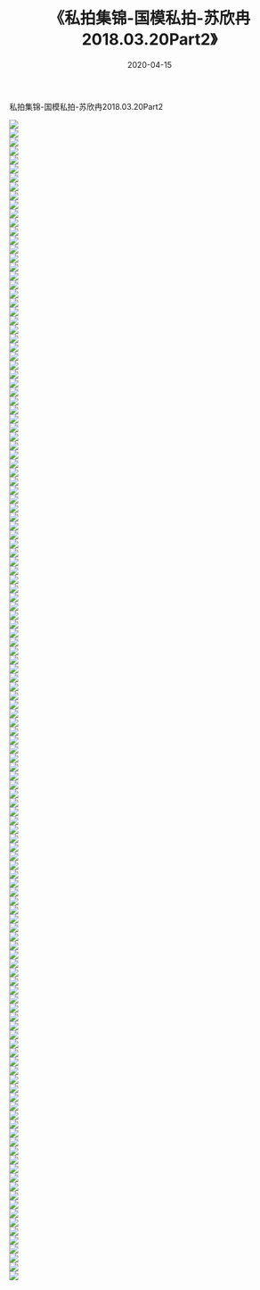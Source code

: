 ﻿---
layout: post
title:  《私拍集锦-国模私拍-苏欣冉2018.03.20Part2》
date:   2020-04-15
img: http://imgx.orgx.ga/漏D/网络美图/2020/私拍集锦-国模私拍-苏欣冉2018.03.20Part2/000.jpg
categories: [美女, 清纯, 唯美]
---

私拍集锦-国模私拍-苏欣冉2018.03.20Part2

  ![](http://imgx.orgx.ga/漏D/网络美图/2020/私拍集锦-国模私拍-苏欣冉2018.03.20Part2/001.jpg) <br> ![](http://imgx.orgx.ga/漏D/网络美图/2020/私拍集锦-国模私拍-苏欣冉2018.03.20Part2/002.jpg) <br> ![](http://imgx.orgx.ga/漏D/网络美图/2020/私拍集锦-国模私拍-苏欣冉2018.03.20Part2/003.jpg) <br> ![](http://imgx.orgx.ga/漏D/网络美图/2020/私拍集锦-国模私拍-苏欣冉2018.03.20Part2/004.jpg) <br> ![](http://imgx.orgx.ga/漏D/网络美图/2020/私拍集锦-国模私拍-苏欣冉2018.03.20Part2/005.jpg) <br> ![](http://imgx.orgx.ga/漏D/网络美图/2020/私拍集锦-国模私拍-苏欣冉2018.03.20Part2/006.jpg) <br> ![](http://imgx.orgx.ga/漏D/网络美图/2020/私拍集锦-国模私拍-苏欣冉2018.03.20Part2/007.jpg) <br> ![](http://imgx.orgx.ga/漏D/网络美图/2020/私拍集锦-国模私拍-苏欣冉2018.03.20Part2/008.jpg) <br> ![](http://imgx.orgx.ga/漏D/网络美图/2020/私拍集锦-国模私拍-苏欣冉2018.03.20Part2/009.jpg) <br> ![](http://imgx.orgx.ga/漏D/网络美图/2020/私拍集锦-国模私拍-苏欣冉2018.03.20Part2/010.jpg) <br> ![](http://imgx.orgx.ga/漏D/网络美图/2020/私拍集锦-国模私拍-苏欣冉2018.03.20Part2/011.jpg) <br> ![](http://imgx.orgx.ga/漏D/网络美图/2020/私拍集锦-国模私拍-苏欣冉2018.03.20Part2/012.jpg) <br> ![](http://imgx.orgx.ga/漏D/网络美图/2020/私拍集锦-国模私拍-苏欣冉2018.03.20Part2/013.jpg) <br> ![](http://imgx.orgx.ga/漏D/网络美图/2020/私拍集锦-国模私拍-苏欣冉2018.03.20Part2/014.jpg) <br> ![](http://imgx.orgx.ga/漏D/网络美图/2020/私拍集锦-国模私拍-苏欣冉2018.03.20Part2/015.jpg) <br> ![](http://imgx.orgx.ga/漏D/网络美图/2020/私拍集锦-国模私拍-苏欣冉2018.03.20Part2/016.jpg) <br> ![](http://imgx.orgx.ga/漏D/网络美图/2020/私拍集锦-国模私拍-苏欣冉2018.03.20Part2/017.jpg) <br> ![](http://imgx.orgx.ga/漏D/网络美图/2020/私拍集锦-国模私拍-苏欣冉2018.03.20Part2/018.jpg) <br> ![](http://imgx.orgx.ga/漏D/网络美图/2020/私拍集锦-国模私拍-苏欣冉2018.03.20Part2/019.jpg) <br> ![](http://imgx.orgx.ga/漏D/网络美图/2020/私拍集锦-国模私拍-苏欣冉2018.03.20Part2/020.jpg) <br> ![](http://imgx.orgx.ga/漏D/网络美图/2020/私拍集锦-国模私拍-苏欣冉2018.03.20Part2/021.jpg) <br> ![](http://imgx.orgx.ga/漏D/网络美图/2020/私拍集锦-国模私拍-苏欣冉2018.03.20Part2/022.jpg) <br> ![](http://imgx.orgx.ga/漏D/网络美图/2020/私拍集锦-国模私拍-苏欣冉2018.03.20Part2/023.jpg) <br> ![](http://imgx.orgx.ga/漏D/网络美图/2020/私拍集锦-国模私拍-苏欣冉2018.03.20Part2/024.jpg) <br> ![](http://imgx.orgx.ga/漏D/网络美图/2020/私拍集锦-国模私拍-苏欣冉2018.03.20Part2/025.jpg) <br> ![](http://imgx.orgx.ga/漏D/网络美图/2020/私拍集锦-国模私拍-苏欣冉2018.03.20Part2/026.jpg) <br> ![](http://imgx.orgx.ga/漏D/网络美图/2020/私拍集锦-国模私拍-苏欣冉2018.03.20Part2/027.jpg) <br> ![](http://imgx.orgx.ga/漏D/网络美图/2020/私拍集锦-国模私拍-苏欣冉2018.03.20Part2/028.jpg) <br> ![](http://imgx.orgx.ga/漏D/网络美图/2020/私拍集锦-国模私拍-苏欣冉2018.03.20Part2/029.jpg) <br> ![](http://imgx.orgx.ga/漏D/网络美图/2020/私拍集锦-国模私拍-苏欣冉2018.03.20Part2/030.jpg) <br> ![](http://imgx.orgx.ga/漏D/网络美图/2020/私拍集锦-国模私拍-苏欣冉2018.03.20Part2/031.jpg) <br> ![](http://imgx.orgx.ga/漏D/网络美图/2020/私拍集锦-国模私拍-苏欣冉2018.03.20Part2/032.jpg) <br> ![](http://imgx.orgx.ga/漏D/网络美图/2020/私拍集锦-国模私拍-苏欣冉2018.03.20Part2/033.jpg) <br> ![](http://imgx.orgx.ga/漏D/网络美图/2020/私拍集锦-国模私拍-苏欣冉2018.03.20Part2/034.jpg) <br> ![](http://imgx.orgx.ga/漏D/网络美图/2020/私拍集锦-国模私拍-苏欣冉2018.03.20Part2/035.jpg) <br> ![](http://imgx.orgx.ga/漏D/网络美图/2020/私拍集锦-国模私拍-苏欣冉2018.03.20Part2/036.jpg) <br> ![](http://imgx.orgx.ga/漏D/网络美图/2020/私拍集锦-国模私拍-苏欣冉2018.03.20Part2/037.jpg) <br> ![](http://imgx.orgx.ga/漏D/网络美图/2020/私拍集锦-国模私拍-苏欣冉2018.03.20Part2/038.jpg) <br> ![](http://imgx.orgx.ga/漏D/网络美图/2020/私拍集锦-国模私拍-苏欣冉2018.03.20Part2/039.jpg) <br> ![](http://imgx.orgx.ga/漏D/网络美图/2020/私拍集锦-国模私拍-苏欣冉2018.03.20Part2/040.jpg) <br> ![](http://imgx.orgx.ga/漏D/网络美图/2020/私拍集锦-国模私拍-苏欣冉2018.03.20Part2/041.jpg) <br> ![](http://imgx.orgx.ga/漏D/网络美图/2020/私拍集锦-国模私拍-苏欣冉2018.03.20Part2/042.jpg) <br> ![](http://imgx.orgx.ga/漏D/网络美图/2020/私拍集锦-国模私拍-苏欣冉2018.03.20Part2/043.jpg) <br> ![](http://imgx.orgx.ga/漏D/网络美图/2020/私拍集锦-国模私拍-苏欣冉2018.03.20Part2/044.jpg) <br> ![](http://imgx.orgx.ga/漏D/网络美图/2020/私拍集锦-国模私拍-苏欣冉2018.03.20Part2/045.jpg) <br> ![](http://imgx.orgx.ga/漏D/网络美图/2020/私拍集锦-国模私拍-苏欣冉2018.03.20Part2/046.jpg) <br> ![](http://imgx.orgx.ga/漏D/网络美图/2020/私拍集锦-国模私拍-苏欣冉2018.03.20Part2/047.jpg) <br> ![](http://imgx.orgx.ga/漏D/网络美图/2020/私拍集锦-国模私拍-苏欣冉2018.03.20Part2/048.jpg) <br> ![](http://imgx.orgx.ga/漏D/网络美图/2020/私拍集锦-国模私拍-苏欣冉2018.03.20Part2/049.jpg) <br> ![](http://imgx.orgx.ga/漏D/网络美图/2020/私拍集锦-国模私拍-苏欣冉2018.03.20Part2/050.jpg) <br> ![](http://imgx.orgx.ga/漏D/网络美图/2020/私拍集锦-国模私拍-苏欣冉2018.03.20Part2/051.jpg) <br> ![](http://imgx.orgx.ga/漏D/网络美图/2020/私拍集锦-国模私拍-苏欣冉2018.03.20Part2/052.jpg) <br> ![](http://imgx.orgx.ga/漏D/网络美图/2020/私拍集锦-国模私拍-苏欣冉2018.03.20Part2/053.jpg) <br> ![](http://imgx.orgx.ga/漏D/网络美图/2020/私拍集锦-国模私拍-苏欣冉2018.03.20Part2/054.jpg) <br> ![](http://imgx.orgx.ga/漏D/网络美图/2020/私拍集锦-国模私拍-苏欣冉2018.03.20Part2/055.jpg) <br> ![](http://imgx.orgx.ga/漏D/网络美图/2020/私拍集锦-国模私拍-苏欣冉2018.03.20Part2/056.jpg) <br> ![](http://imgx.orgx.ga/漏D/网络美图/2020/私拍集锦-国模私拍-苏欣冉2018.03.20Part2/057.jpg) <br> ![](http://imgx.orgx.ga/漏D/网络美图/2020/私拍集锦-国模私拍-苏欣冉2018.03.20Part2/058.jpg) <br> ![](http://imgx.orgx.ga/漏D/网络美图/2020/私拍集锦-国模私拍-苏欣冉2018.03.20Part2/059.jpg) <br> ![](http://imgx.orgx.ga/漏D/网络美图/2020/私拍集锦-国模私拍-苏欣冉2018.03.20Part2/060.jpg) <br> ![](http://imgx.orgx.ga/漏D/网络美图/2020/私拍集锦-国模私拍-苏欣冉2018.03.20Part2/061.jpg) <br> ![](http://imgx.orgx.ga/漏D/网络美图/2020/私拍集锦-国模私拍-苏欣冉2018.03.20Part2/062.jpg) <br> ![](http://imgx.orgx.ga/漏D/网络美图/2020/私拍集锦-国模私拍-苏欣冉2018.03.20Part2/063.jpg) <br> ![](http://imgx.orgx.ga/漏D/网络美图/2020/私拍集锦-国模私拍-苏欣冉2018.03.20Part2/064.jpg) <br> ![](http://imgx.orgx.ga/漏D/网络美图/2020/私拍集锦-国模私拍-苏欣冉2018.03.20Part2/065.jpg) <br> ![](http://imgx.orgx.ga/漏D/网络美图/2020/私拍集锦-国模私拍-苏欣冉2018.03.20Part2/066.jpg) <br> ![](http://imgx.orgx.ga/漏D/网络美图/2020/私拍集锦-国模私拍-苏欣冉2018.03.20Part2/067.jpg) <br> ![](http://imgx.orgx.ga/漏D/网络美图/2020/私拍集锦-国模私拍-苏欣冉2018.03.20Part2/068.jpg) <br> ![](http://imgx.orgx.ga/漏D/网络美图/2020/私拍集锦-国模私拍-苏欣冉2018.03.20Part2/069.jpg) <br> ![](http://imgx.orgx.ga/漏D/网络美图/2020/私拍集锦-国模私拍-苏欣冉2018.03.20Part2/070.jpg) <br> ![](http://imgx.orgx.ga/漏D/网络美图/2020/私拍集锦-国模私拍-苏欣冉2018.03.20Part2/071.jpg) <br> ![](http://imgx.orgx.ga/漏D/网络美图/2020/私拍集锦-国模私拍-苏欣冉2018.03.20Part2/072.jpg) <br> ![](http://imgx.orgx.ga/漏D/网络美图/2020/私拍集锦-国模私拍-苏欣冉2018.03.20Part2/073.jpg) <br> ![](http://imgx.orgx.ga/漏D/网络美图/2020/私拍集锦-国模私拍-苏欣冉2018.03.20Part2/074.jpg) <br> ![](http://imgx.orgx.ga/漏D/网络美图/2020/私拍集锦-国模私拍-苏欣冉2018.03.20Part2/075.jpg) <br> ![](http://imgx.orgx.ga/漏D/网络美图/2020/私拍集锦-国模私拍-苏欣冉2018.03.20Part2/076.jpg) <br> ![](http://imgx.orgx.ga/漏D/网络美图/2020/私拍集锦-国模私拍-苏欣冉2018.03.20Part2/077.jpg) <br> ![](http://imgx.orgx.ga/漏D/网络美图/2020/私拍集锦-国模私拍-苏欣冉2018.03.20Part2/078.jpg) <br> ![](http://imgx.orgx.ga/漏D/网络美图/2020/私拍集锦-国模私拍-苏欣冉2018.03.20Part2/079.jpg) <br> ![](http://imgx.orgx.ga/漏D/网络美图/2020/私拍集锦-国模私拍-苏欣冉2018.03.20Part2/080.jpg) <br> ![](http://imgx.orgx.ga/漏D/网络美图/2020/私拍集锦-国模私拍-苏欣冉2018.03.20Part2/081.jpg) <br> ![](http://imgx.orgx.ga/漏D/网络美图/2020/私拍集锦-国模私拍-苏欣冉2018.03.20Part2/082.jpg) <br> ![](http://imgx.orgx.ga/漏D/网络美图/2020/私拍集锦-国模私拍-苏欣冉2018.03.20Part2/083.jpg) <br> ![](http://imgx.orgx.ga/漏D/网络美图/2020/私拍集锦-国模私拍-苏欣冉2018.03.20Part2/084.jpg) <br> ![](http://imgx.orgx.ga/漏D/网络美图/2020/私拍集锦-国模私拍-苏欣冉2018.03.20Part2/085.jpg) <br> ![](http://imgx.orgx.ga/漏D/网络美图/2020/私拍集锦-国模私拍-苏欣冉2018.03.20Part2/086.jpg) <br> ![](http://imgx.orgx.ga/漏D/网络美图/2020/私拍集锦-国模私拍-苏欣冉2018.03.20Part2/087.jpg) <br> ![](http://imgx.orgx.ga/漏D/网络美图/2020/私拍集锦-国模私拍-苏欣冉2018.03.20Part2/088.jpg) <br> ![](http://imgx.orgx.ga/漏D/网络美图/2020/私拍集锦-国模私拍-苏欣冉2018.03.20Part2/089.jpg) <br> ![](http://imgx.orgx.ga/漏D/网络美图/2020/私拍集锦-国模私拍-苏欣冉2018.03.20Part2/090.jpg) <br> ![](http://imgx.orgx.ga/漏D/网络美图/2020/私拍集锦-国模私拍-苏欣冉2018.03.20Part2/091.jpg) <br> ![](http://imgx.orgx.ga/漏D/网络美图/2020/私拍集锦-国模私拍-苏欣冉2018.03.20Part2/092.jpg) <br> ![](http://imgx.orgx.ga/漏D/网络美图/2020/私拍集锦-国模私拍-苏欣冉2018.03.20Part2/093.jpg) <br> ![](http://imgx.orgx.ga/漏D/网络美图/2020/私拍集锦-国模私拍-苏欣冉2018.03.20Part2/094.jpg) <br> ![](http://imgx.orgx.ga/漏D/网络美图/2020/私拍集锦-国模私拍-苏欣冉2018.03.20Part2/095.jpg) <br> ![](http://imgx.orgx.ga/漏D/网络美图/2020/私拍集锦-国模私拍-苏欣冉2018.03.20Part2/096.jpg) <br> ![](http://imgx.orgx.ga/漏D/网络美图/2020/私拍集锦-国模私拍-苏欣冉2018.03.20Part2/097.jpg) <br> ![](http://imgx.orgx.ga/漏D/网络美图/2020/私拍集锦-国模私拍-苏欣冉2018.03.20Part2/098.jpg) <br> ![](http://imgx.orgx.ga/漏D/网络美图/2020/私拍集锦-国模私拍-苏欣冉2018.03.20Part2/099.jpg) <br> ![](http://imgx.orgx.ga/漏D/网络美图/2020/私拍集锦-国模私拍-苏欣冉2018.03.20Part2/100.jpg) <br> ![](http://imgx.orgx.ga/漏D/网络美图/2020/私拍集锦-国模私拍-苏欣冉2018.03.20Part2/101.jpg) <br> ![](http://imgx.orgx.ga/漏D/网络美图/2020/私拍集锦-国模私拍-苏欣冉2018.03.20Part2/102.jpg) <br> ![](http://imgx.orgx.ga/漏D/网络美图/2020/私拍集锦-国模私拍-苏欣冉2018.03.20Part2/103.jpg) <br> ![](http://imgx.orgx.ga/漏D/网络美图/2020/私拍集锦-国模私拍-苏欣冉2018.03.20Part2/104.jpg) <br> ![](http://imgx.orgx.ga/漏D/网络美图/2020/私拍集锦-国模私拍-苏欣冉2018.03.20Part2/105.jpg) <br> ![](http://imgx.orgx.ga/漏D/网络美图/2020/私拍集锦-国模私拍-苏欣冉2018.03.20Part2/106.jpg) <br> ![](http://imgx.orgx.ga/漏D/网络美图/2020/私拍集锦-国模私拍-苏欣冉2018.03.20Part2/107.jpg) <br> ![](http://imgx.orgx.ga/漏D/网络美图/2020/私拍集锦-国模私拍-苏欣冉2018.03.20Part2/108.jpg) <br> ![](http://imgx.orgx.ga/漏D/网络美图/2020/私拍集锦-国模私拍-苏欣冉2018.03.20Part2/109.jpg) <br> ![](http://imgx.orgx.ga/漏D/网络美图/2020/私拍集锦-国模私拍-苏欣冉2018.03.20Part2/110.jpg) <br> ![](http://imgx.orgx.ga/漏D/网络美图/2020/私拍集锦-国模私拍-苏欣冉2018.03.20Part2/111.jpg) <br> ![](http://imgx.orgx.ga/漏D/网络美图/2020/私拍集锦-国模私拍-苏欣冉2018.03.20Part2/112.jpg) <br> ![](http://imgx.orgx.ga/漏D/网络美图/2020/私拍集锦-国模私拍-苏欣冉2018.03.20Part2/113.jpg) <br> ![](http://imgx.orgx.ga/漏D/网络美图/2020/私拍集锦-国模私拍-苏欣冉2018.03.20Part2/114.jpg) <br> ![](http://imgx.orgx.ga/漏D/网络美图/2020/私拍集锦-国模私拍-苏欣冉2018.03.20Part2/115.jpg) <br> ![](http://imgx.orgx.ga/漏D/网络美图/2020/私拍集锦-国模私拍-苏欣冉2018.03.20Part2/116.jpg) <br> ![](http://imgx.orgx.ga/漏D/网络美图/2020/私拍集锦-国模私拍-苏欣冉2018.03.20Part2/117.jpg) <br> ![](http://imgx.orgx.ga/漏D/网络美图/2020/私拍集锦-国模私拍-苏欣冉2018.03.20Part2/118.jpg) <br> ![](http://imgx.orgx.ga/漏D/网络美图/2020/私拍集锦-国模私拍-苏欣冉2018.03.20Part2/119.jpg) <br> ![](http://imgx.orgx.ga/漏D/网络美图/2020/私拍集锦-国模私拍-苏欣冉2018.03.20Part2/120.jpg) <br> ![](http://imgx.orgx.ga/漏D/网络美图/2020/私拍集锦-国模私拍-苏欣冉2018.03.20Part2/121.jpg) <br> ![](http://imgx.orgx.ga/漏D/网络美图/2020/私拍集锦-国模私拍-苏欣冉2018.03.20Part2/122.jpg) <br> ![](http://imgx.orgx.ga/漏D/网络美图/2020/私拍集锦-国模私拍-苏欣冉2018.03.20Part2/123.jpg) <br> ![](http://imgx.orgx.ga/漏D/网络美图/2020/私拍集锦-国模私拍-苏欣冉2018.03.20Part2/124.jpg) <br> ![](http://imgx.orgx.ga/漏D/网络美图/2020/私拍集锦-国模私拍-苏欣冉2018.03.20Part2/125.jpg) <br> ![](http://imgx.orgx.ga/漏D/网络美图/2020/私拍集锦-国模私拍-苏欣冉2018.03.20Part2/126.jpg) <br> ![](http://imgx.orgx.ga/漏D/网络美图/2020/私拍集锦-国模私拍-苏欣冉2018.03.20Part2/127.jpg) <br> ![](http://imgx.orgx.ga/漏D/网络美图/2020/私拍集锦-国模私拍-苏欣冉2018.03.20Part2/128.jpg) <br> ![](http://imgx.orgx.ga/漏D/网络美图/2020/私拍集锦-国模私拍-苏欣冉2018.03.20Part2/129.jpg) <br> ![](http://imgx.orgx.ga/漏D/网络美图/2020/私拍集锦-国模私拍-苏欣冉2018.03.20Part2/130.jpg) <br>
